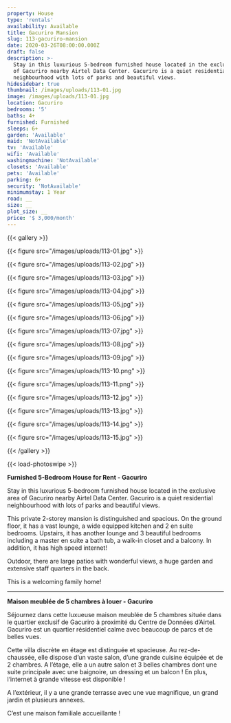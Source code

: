 ```yaml
---
property: House
type: 'rentals'
availability: Available
title: Gacuriro Mansion
slug: 113-gacuriro-mansion
date: 2020-03-26T08:00:00.000Z
draft: false
description: >-
  Stay in this luxurious 5-bedroom furnished house located in the exclusive area
  of Gacuriro nearby Airtel Data Center. Gacuriro is a quiet residential
  neighbourhood with lots of parks and beautiful views.
hidesidebar: true
thumbnail: /images/uploads/113-01.jpg
image: /images/uploads/113-01.jpg
location: Gacuriro
bedrooms: '5'
baths: 4+
furnished: Furnished
sleeps: 6+
garden: 'Available'
maid: 'NotAvailable'
tv: 'Available'
wifi: 'Available'
washingmachine: 'NotAvailable'
closets: 'Available'
pets: 'Available'
parking: 6+
security: 'NotAvailable'
minimumstay: 1 Year
road: __
size: __
plot_size: __
price: '$ 3,000/month'
---
```


{{< gallery >}}

{{< figure src="/images/uploads/113-01.jpg" >}}

{{< figure src="/images/uploads/113-02.jpg" >}}

{{< figure src="/images/uploads/113-03.jpg" >}}

{{< figure src="/images/uploads/113-04.jpg" >}}

{{< figure src="/images/uploads/113-05.jpg" >}}

{{< figure src="/images/uploads/113-06.jpg" >}}

{{< figure src="/images/uploads/113-07.jpg" >}}

{{< figure src="/images/uploads/113-08.jpg" >}}

{{< figure src="/images/uploads/113-09.jpg" >}}

{{< figure src="/images/uploads/113-10.png" >}}

{{< figure src="/images/uploads/113-11.png" >}}

{{< figure src="/images/uploads/113-12.jpg" >}}

{{< figure src="/images/uploads/113-13.jpg" >}}

{{< figure src="/images/uploads/113-14.jpg" >}}

{{< figure src="/images/uploads/113-15.jpg" >}}

{{< /gallery >}}

{{< load-photoswipe >}}

**Furnished 5-Bedroom House for Rent - Gacuriro**

Stay in this luxurious 5-bedroom furnished house located in the exclusive area of Gacuriro nearby Airtel Data Center. Gacuriro is a quiet residential neighbourhood with lots of parks and beautiful views.

This private 2-storey mansion is distinguished and spacious. On the ground floor, it has a vast lounge, a wide equipped kitchen and 2 en suite bedrooms. Upstairs, it has another lounge and 3 beautiful bedrooms including a master en suite a bath tub, a walk-in closet and a balcony. In addition, it has high speed internet!

Outdoor, there are large patios with wonderful views, a huge garden and extensive staff quarters in the back.

This is a welcoming family home!

---

**Maison meublée de 5 chambres à louer - Gacuriro**

Séjournez dans cette luxueuse maison meublée de 5 chambres située dans le quartier exclusif de Gacuriro à proximité du Centre de Données d’Airtel. Gacuriro est un quartier résidentiel calme avec beaucoup de parcs et de belles vues.

Cette villa discrète en étage est distinguée et spacieuse. Au rez-de-chaussée, elle dispose d’un vaste salon, d’une grande cuisine équipée et de 2 chambres. A l’étage, elle a un autre salon et 3 belles chambres dont une suite principale avec une baignoire, un dressing et un balcon ! En plus, l‘internet à grande vitesse est disponible !

A l’extérieur, il y a une grande terrasse avec une vue magnifique, un grand jardin et plusieurs annexes.

C’est une maison familiale accueillante !
